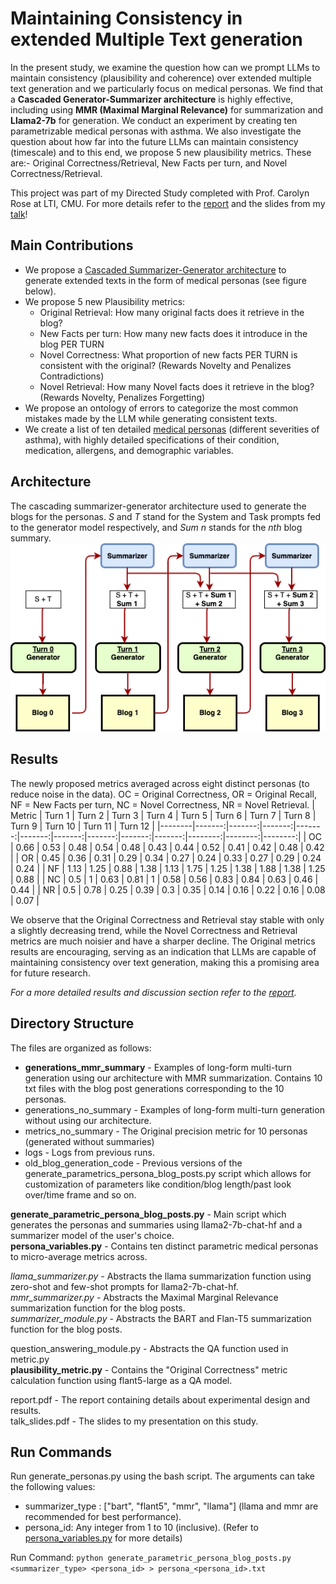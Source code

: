 # Maintaining Consistency in extended Multiple Text generation

In the present study, we examine the question how can we prompt LLMs to maintain consistency (plausibility and coherence) over extended multiple text generation and we particularly focus on medical personas. We find that a **Cascaded Generator-Summarizer architecture** is highly effective, including using **MMR (Maximal Marginal Relevance)** for summarization and **Llama2-7b** for generation. We conduct an experiment by creating ten parametrizable medical personas with asthma. We also investigate the question about how far into the future LLMs can maintain consistency (timescale) and to this end, we propose 5 new plausibility metrics. These are:- Original Correctness/Retrieval, New Facts per turn, and Novel Correctness/Retrieval.

This project was part of my Directed Study completed with Prof. Carolyn Rose at LTI, CMU. For more details refer to the [report](https://github.com/Aadit3003/llm-medical-personas/blob/d9675b2004c786d5f098b308f96df1082eb1f270/report.pdf) and the slides from my [talk](https://github.com/Aadit3003/llm-medical-personas/blob/d9675b2004c786d5f098b308f96df1082eb1f270/talk_slides.pdf)!

## Main Contributions
* We propose a [Cascaded Summarizer-Generator architecture](https://github.com/Aadit3003/llm-medical-personas/blob/d9675b2004c786d5f098b308f96df1082eb1f270/generate_parametric_persona_blog_posts.py) to generate extended texts in the form of medical personas (see figure below).
* We propose 5 new Plausibility metrics:
  * Original Retrieval: How many original facts does it retrieve in the blog?
  * New Facts per turn: How many new facts does it introduce in the blog PER TURN
  * Novel Correctness: What proportion of new facts PER TURN is consistent with the original? (Rewards Novelty and Penalizes Contradictions)
  * Novel Retrieval: How many Novel facts does it retrieve in the blog? (Rewards Novelty, Penalizes Forgetting)
* We propose an ontology of errors to categorize the most common mistakes made by the LLM while generating consistent texts.
* We create a list of ten detailed [medical personas](https://github.com/Aadit3003/llm-medical-personas/blob/d9675b2004c786d5f098b308f96df1082eb1f270/persona_variables.py) (different severities of asthma), with highly detailed specifications of their condition, medication, allergens, and demographic variables.

## Architecture
The cascading summarizer-generator architecture used to generate the blogs for the personas. _S_ and _T_ stand for the System and Task prompts fed to the generator model respectively, and _Sum n_ stands for the _nth_ blog summary. \
![Cascaded summarizer-generator architecture diagram for the medical persona generation pipeline using Llamaa2](https://github.com/Aadit3003/llm-medical-personas/blob/f04bfb5ac348508b179a5a6ffec90bbbfb33259a/logs/Blog.drawio%20(1).png)

## Results
The newly proposed metrics averaged across eight distinct personas (to reduce noise in the data). OC = Original Correctness, OR = Original Recall, NF = New Facts per turn, NC = Novel Correctness, NR = Novel Retrieval.
| Metric | Turn 1 | Turn 2 | Turn 3 | Turn 4 | Turn 5 | Turn 6 | Turn 7 | Turn 8 | Turn 9 | Turn 10 | Turn 11 | Turn 12 |
|--------|-------:|-------:|-------:|-------:|-------:|-------:|-------:|-------:|-------:|--------:|--------:|--------:|
| OC     |   0.66 |   0.53 |   0.48 |   0.54 |   0.48 |   0.43 |   0.44 |   0.52 |   0.41 |    0.42 |    0.48 |    0.42 |
| OR     |   0.45 |   0.36 |   0.31 |   0.29 |   0.34 |   0.27 |   0.24 |   0.33 |   0.27 |    0.29 |    0.24 |    0.24 |
| NF     |   1.13 |   1.25 |   0.88 |   1.38 |   1.13 |   1.75 |   1.25 |   1.38 |   1.88 |    1.38 |    1.25 |    0.88 |
| NC     |    0.5 |      1 |   0.63 |   0.81 |      1 |   0.58 |   0.56 |   0.83 |   0.84 |    0.63 |    0.46 |    0.44 |
| NR     |    0.5 |   0.78 |   0.25 |   0.39 |    0.3 |   0.35 |   0.14 |   0.16 |   0.22 |    0.16 |    0.08 |    0.07 |

We observe that the Original Correctness and Retrieval stay stable with only a slightly decreasing trend, while the Novel Correctness and Retrieval metrics are much noisier and have a sharper decline. The Original metrics results are encouraging, serving as an indication that LLMs are capable of maintaining consistency over text generation, making this a promising area for future research. 

_For a more detailed results and discussion section refer to the [report](https://github.com/Aadit3003/llm-medical-personas/blob/d9675b2004c786d5f098b308f96df1082eb1f270/report.pdf)._


 ## Directory Structure
The files are organized as follows:

* **generations_mmr_summary** - Examples of long-form multi-turn generation using our architecture with MMR summarization. Contains 10 txt files with the blog post generations corresponding to the 10 personas.
* generations_no_summary - Examples of long-form multi-turn generation without using our architecture.
* metrics_no_summary - The Original precision metric for 10 personas (generated without summaries)
* logs - Logs from previous runs.
* old_blog_generation_code - Previous versions of the generate_parametrics_persona_blog_posts.py script which allows for customization of parameters like condition/blog length/past look over/time frame and so on. 

**generate_parametric_persona_blog_posts.py** - Main script which generates the personas and summaries using llama2-7b-chat-hf and a summarizer model of the user's choice. \
**persona_variables.py** - Contains ten distinct parametric medical personas to micro-average metrics across. 

_llama_summarizer.py_ - Abstracts the llama summarization function using zero-shot and few-shot prompts for llama2-7b-chat-hf. \
_mmr_summarizer.py_ - Abstracts the Maximal Marginal Relevance summarization function for the blog posts. \
_summarizer_module.py_ - Abstracts the BART and Flan-T5 summarization function for the blog posts. 

question_answering_module.py - Abstracts the QA function used in metric.py \
**plausibility_metric.py** - Contains the "Original Correctness" metric calculation function using flant5-large as a QA model. 

report.pdf - The report containing details about experimental design and results. \
talk_slides.pdf - The slides to my presentation on this study.

 ## Run Commands
Run generate_personas.py using the bash script. The arguments can take the following values:
- summarizer_type : ["bart", "flant5", "mmr", "llama"] (llama and mmr are recommended for best performance).
- persona_id: Any integer from 1 to 10 (inclusive). (Refer to [persona_variables.py](https://github.com/Aadit3003/llm-medical-personas/blob/cd27ca3a7364128f2de13477cfafb117b3676023/persona_variables.py) for more details)

Run Command: `python generate_parametric_persona_blog_posts.py <summarizer_type> <persona_id> > persona_<persona_id>.txt`
